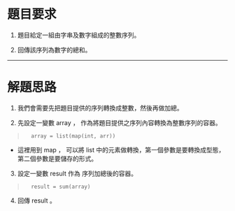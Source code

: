 # 題目要求

1. 題目給定一組由字串及數字組成的整數序列。

2. 回傳該序列為數字的總和。

-----------------

# 解題思路

1. 我們會需要先把題目提供的序列轉換成整數，然後再做加總。

2. 先設定一變數 array ， 作為將題目提供之序列內容轉換為整數序列的容器。

>       array = list(map(int, arr))

   * 這裡用到 map ， 可以將 list 中的元素做轉換，第一個參數是要轉換成型態，第二個參數是要儲存的形式。 

3. 設定一變數 result 作為 序列加總後的容器。

>       result = sum(array)

4. 回傳 result 。
